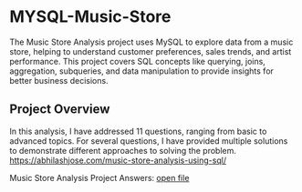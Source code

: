 # MYSQL-Music-Store
The Music Store Analysis project uses MySQL to explore data from a music store, helping to understand customer preferences, sales trends, and artist performance. This project covers SQL concepts like querying, joins, aggregation, subqueries, and data manipulation to provide insights for better business decisions.

## Project Overview

In this analysis, I have addressed 11 questions, ranging from basic to advanced topics. For several questions, I have provided multiple solutions to demonstrate different approaches to solving the problem. 
https://abhilashjose.com/music-store-analysis-using-sql/


 Music Store Analysis Project Answers: [open file]([https://github.com/Abhilash-Jose/Web-Scrapping/blob/main/Web%20Scrapping%20Using%20Request.ipynb](https://github.com/Abhilash-Jose/MYSQL-Music-Store-Analysis/blob/main/Music%20Store%20Latest%20Answer.sql))
